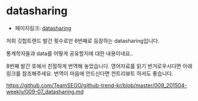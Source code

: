 # datasharing
- 페이지링크: [datasharing](https://github.com/jtleek/datasharing)

저희 깃헙트렌드 발간 횟수로만 6번째로 등장하는 datasharing입니다.

통계학자들과 data를 어떻게 공유할지에 대한 내용이네요..


8번째 발간 호에서 친절하게 번역해 놓았습니다. 영어자료를 읽기 번거로우시다면 아래 링크를 참조해주세요. 번역이 마음에 안드신다면 컨트리뷰트 하셔도 좋습니다. 

https://github.com/TeamSEGO/github-trend-kr/blob/master/009_201504-weekly/009-07_datasharing.md
